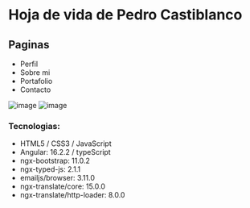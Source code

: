 # Hoja de vida de Pedro Castiblanco

## Paginas
- Perfil
- Sobre mi
- Portafolio
- Contacto

![image](https://github.com/user-attachments/assets/1932734f-0ac3-46cd-9688-705015af70ab)
![image](https://github.com/user-attachments/assets/0a85ff0f-f4bb-4446-9b29-794a0f638cae)

### Tecnologias:
- HTML5 / CSS3 / JavaScript
- Angular: 16.2.2 / typeScript
- ngx-bootstrap: 11.0.2
- ngx-typed-js: 2.1.1
- emailjs/browser: 3.11.0
- ngx-translate/core: 15.0.0
- ngx-translate/http-loader: 8.0.0

